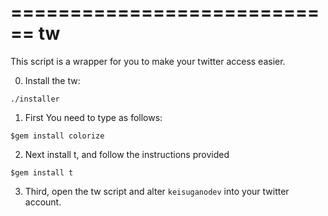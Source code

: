 ============================
tw
============================

This script is a wrapper for you to make your
twitter access easier.

0. Install the tw:

`
./installer
`

1. First You need to type as follows:

`
$gem install colorize
`

2. Next install t, and follow the instructions provided

`
$gem install t
`

3. Third, open the tw script and alter `keisuganodev` into your twitter account.
